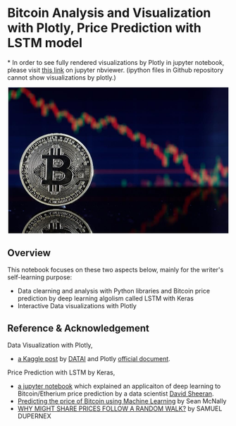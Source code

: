 # Bitcoin Analysis and Visualization with Plotly, Price Prediction with LSTM model
\* In order to see fully rendered visualizations by Plotly in jupyter notebook, please visit [this link](https://nbviewer.jupyter.org/github/AsunaMasuda/Bitcoin_plotly_keras/tree/master/Bitcoin%20Analysis%20and%20Visualization%20with%20Plotly,%20Price%20Prediction%20with%20Keras.ipynb) on jupyter nbviewer. (ipython files in Github repository cannot show visualizations by plotly.)

<p align="center"><img src = "https://github.com/AsunaMasuda/Bitcoin_plotly_keras/blob/master/bit_image.jpg" width=500></p>

## Overview
This notebook focuses on these two aspects below, mainly for the writer's self-learning purpose:

- Data clearning and analysis with Python libraries and Bitcoin price prediction by deep learning algolism called LSTM with Keras
- Interactive Data visualizations with Plotly


## Reference & Acknowledgement
Data Visualization with Plotly,
- [a Kaggle post](https://www.kaggle.com/kanncaa1/plotly-tutorial-for-beginners) by [DATAI](https://www.kaggle.com/kanncaa1) and Plotly [official document](https://plot.ly/python/).

Price Prediction with LSTM by Keras,
- [a jupyter notebook](https://github.com/dashee87/blogScripts/blob/master/Jupyter/2017-11-20-predicting-cryptocurrency-prices-with-deep-learning.ipynb) which explained an applicaiton of deep learning to Bitcoin/Etherium price prediction by a data scientist [David Sheeran](https://dashee87.github.io/about/).
- [Predicting the price of Bitcoin using Machine Learning](http://trap.ncirl.ie/2496/1/seanmcnally.pdf) by Sean McNally
- [WHY MIGHT SHARE PRICES FOLLOW A RANDOM WALK?](https://www.tcd.ie/Economics/assets/pdf/SER/2007/Samuel_Dupernex.pdf) by SAMUEL DUPERNEX
